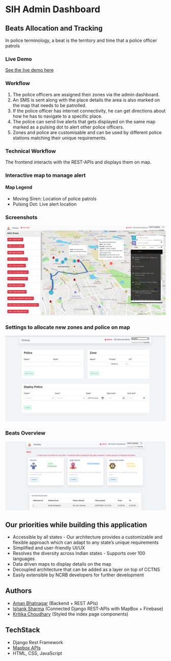 # SIH Admin Dashboard 
## Beats Allocation and Tracking
In police terminology, a beat is the territory and time that a police officer patrols
### Live Demo
[See the live demo here](https://ishank-dev.github.io/Beats-Allocation-SIH/fly.html)
### Workflow
1. The police officers are assigned their zones via the admin dashboard.
2. An SMS is sent along with the place details the area is also marked on the map that needs to be patrolled. 
3. If the police officer has internet connectivity, he can get directions about how he has to navigate to a specific place.
4. The police can send live alerts that gets displayed on the same map marked as a pulsing dot to alert other police officers.
5. Zones and police are customisable and can be used by different police stations matching their unique requirements.
### Technical Workflow
The frontend interacts with the REST-APIs and displays them on map.


### Interactive map to manage alert
#### Map Legend
- Moving Siren: Location of police patrols
- Pulsing Dot: Live alert location
### Screenshots
![Maps](/Frontend/screenshots/1.png?raw=true "Optional Title")
### Settings to allocate new zones and police on map
![Dashboard](/Frontend/screenshots/2.png?raw=true "Optional Title")
### Beats Overview
![Allot Beats](/Frontend/screenshots/3.png?raw=true "Optional Title")

## Our priorities while building this application
- Accessible by all states - Our architecture provides a customizable and flexible approach which can adapt to any state’s unique requirements
- Simplified and user-friendly UI/UX
- Resolves the diversity across Indian states - Supports over 100 languages 
- Data driven maps to display details on the map
- Decoupled architecture that can be added as a layer on top of CCTNS
- Easily extensible by NCRB developers for further development
## Authors
- [Aman Bhatnagar](https://github.com/amyy28) (Backend + REST APIs)
- [Ishank Sharma](https://github.com/ishank-dev) (Connected Django REST-APIs with MapBox + Firebase) 
- [Kritika Choudhary](https://github.com/KritikaChoudhary) (Styled the index page components)

## TechStack
- Django Rest Framework
- [Mapbox APIs](https://www.mapbox.com/)
- HTML, CSS, JavaScript
